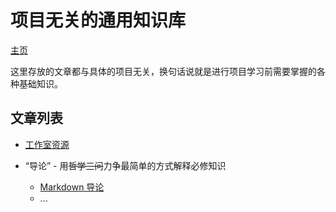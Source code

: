 ﻿# 项目无关的通用知识库
[主页](../README.md)  
  
这里存放的文章都与具体的项目无关，换句话说就是进行项目学习前需要掌握的各种基础知识。

## 文章列表
- [工作室资源](Resources.md)

- “导论” - 用~~哲学三问~~力争最简单的方式解释必修知识
  - [Markdown 导论](Markdown.md)
  - ...

